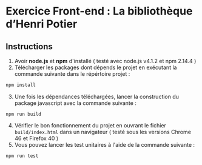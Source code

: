 # Exercice Front-end : La bibliothèque d’Henri Potier
## Instructions
1. Avoir **node.js** et **npm** d'installé ( testé avec node.js v4.1.2 et npm 2.14.4 )
2. Télécharger les packages dont dépends le projet en exécutant la commande suivante dans le répértoire projet :
```bash
npm install
```
3. Une fois les dépendances téléchargées, lancer la construction du package javascript avec la commande suivante :
```
npm run build
```
4. Vérifier le bon fonctionnement du projet en ouvrant le fichier ```build/index.html``` dans un navigateur ( testé sous les versions Chrome 46 et Firefox 40 )
5. Vous pouvez lancer les test unitaires à l'aide de la commande suivante :
```
npm run test